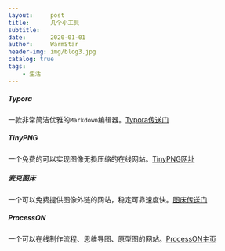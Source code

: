```yaml
---
layout:     post   				    
title:      几个小工具 				
subtitle:   
date:       2020-01-01 				
author:     WarmStar 						
header-img: img/blog3.jpg 	
catalog: true 				
tags:							
    - 生活
---
```




##### Typora

一款非常简洁优雅的`Markdown`编辑器。[Typora传送门](https://typora.io/)



##### TinyPNG

一个免费的可以实现图像无损压缩的在线网站。[TinyPNG网址](https://tinypng.com/)



##### 麦克图床

一个可以免费提供图像外链的网站，稳定可靠速度快。[图床传送门](https://macimg.com/)



##### ProcessON

一个可以在线制作流程、思维导图、原型图的网站。[ProcessON主页](https://www.processon.com/)




